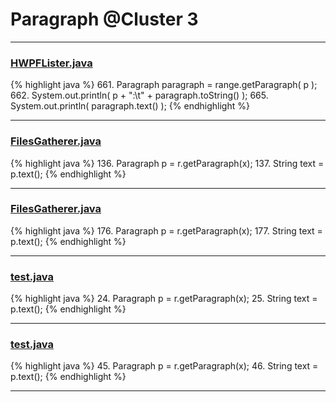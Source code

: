 # Paragraph @Cluster 3

***

### [HWPFLister.java](https://searchcode.com/codesearch/view/97384386/)
{% highlight java %}
661. Paragraph paragraph = range.getParagraph( p );
662. System.out.println( p + ":\t" + paragraph.toString() );
665.     System.out.println( paragraph.text() );
{% endhighlight %}

***

### [FilesGatherer.java](https://searchcode.com/codesearch/view/13078978/)
{% highlight java %}
136. Paragraph p = r.getParagraph(x);
137. String text = p.text();
{% endhighlight %}

***

### [FilesGatherer.java](https://searchcode.com/codesearch/view/13078978/)
{% highlight java %}
176. Paragraph p = r.getParagraph(x);
177. String text = p.text();
{% endhighlight %}

***

### [test.java](https://searchcode.com/codesearch/view/13078982/)
{% highlight java %}
24. Paragraph p = r.getParagraph(x);
25. String text = p.text();
{% endhighlight %}

***

### [test.java](https://searchcode.com/codesearch/view/13078982/)
{% highlight java %}
45. Paragraph p = r.getParagraph(x);
46. String text = p.text();
{% endhighlight %}

***

